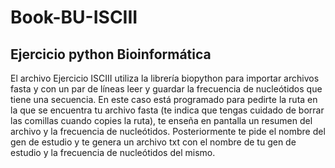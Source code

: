 # Book-BU-ISCIII
## Ejercicio python Bioinformática
El archivo Ejercicio ISCIII utiliza la librería biopython para importar archivos fasta y con un par de líneas leer y guardar la frecuencia de nucleótidos que tiene 
una secuencia. En este caso está programado para pedirte la ruta en la que se encuentra tu archivo fasta (te indica que tengas cuidado de borrar las comillas cuando copies
la ruta), te enseña en pantalla un resumen del archivo y la frecuencia de nucleótidos. Posteriormente te pide el nombre del gen de estudio y te genera un archivo txt con 
el nombre de tu gen de estudio y la frecuencia de nucleótidos del mismo.

